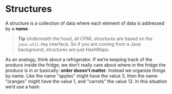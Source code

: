# Structures

A structure is a collection of data where each element of data is addressed by a **name**.  

> **Tip** Underneath the hood, all CFML structures are based on the `java.util.Map` interface.  So if you are coming from a Java background, structures are just HashMaps. 

 
As an analogy, think about a refrigerator. If we’re keeping track of the produce inside the fridge, we don’t really care about where in the fridge the produce is in or basically: **order doesn’t matter**. Instead we organize things by name. Like the name "apples" might have the value 3, then the name "oranges" might have the value 1, and "carrots" the value 12. In this situation we’d use a hash.